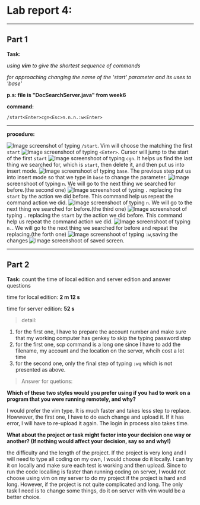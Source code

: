 # Lab report 4:
---
## Part 1

**Task:**

*using **vim** to give the shortest sequence of commands*

*for approaching changing the name of the 'start' parameter and its uses to 'base'*


   **p.s: file is "DocSearchServer.java" from week6**
   
**command:**

`/start<Enter>cgn<Esc>n.n.n.:w<Enter>`

---
**procedure:**

![Image](1.png)
screenshot of typing `/start`. Vim will choose the matching the first `start`
![Image](2.png)
screenshoot of typing `<Enter>`. Cursor will jump to the start of the first `start`
![Image](3.png)
screenshoot of typing `cgn`. It helps us find the last thing we searched for, which is `start`, then delete it, and then put us into insert mode.
![Image](4.png)
screenshoot of typing `base`. The previous step put us into insert mode so that we type in `base` to change the parameter.
![Image](5.png)
screenshoot of typing `n`. We will go to the next thing we searched for before.(the second one)
![Image](6.png)
screenshoot of typing `.` replacing the `start` by the action we did before. This command help us repeat the command action we did.
![Image](7.png)
screenshoot of typing `n`. We will go to the next thing we searched for before.(the third one)
![Image](8.png)
screenshoot of typing `.` replacing the `start` by the action we did before. This command help us repeat the command action we did.
![Image](9.png)
screenshoot of typing `n.`. We will go to the next thing we searched for before and repeat the replacing.(the forth one)
![Image](10.png)
screenshoot of typing `:w`,saving the changes
![Image](11.png)
screenshoot of saved screen.

---

## Part 2

**Task:**
count the time of local edition and server edition and answer questions

time for local edition: **2 m 12 s**

time for server edition: **52 s**

>detail: 

1. for the first one, I have to prepare the account number and make sure that my working computer has genkey to skip the typing password step
2. for the first one, scp command is a long one since I have to add the filename, my account and the  location on the server, whcih cost a lot time
3. for the second one, only the final step of typing `:wq` which is not presented as above. 


>Answer for quetions:

**Which of these two styles would you prefer using if you had to work on a program that you were running remotely, and why?**

I would prefer the vim type. It is much faster and takes less step to replace. Howwever, the first one, I have to do each change and upload it. If it has error, I will have to re-upload it again. The login in process also takes time.

**What about the project or task might factor into your decision one way or another? (If nothing would affect your decision, say so and why!)**

the difficulty and the length of the project. If the project is very long and I will need to type all coding on my own, I would choose do it locally. I can try it on locally and make sure each test is working and then upload. Since to run the code localling is faster than running coding on server, I would not choose using vim on my server to do my project if the project is hard and long. However, if the project is not quite complicated and long. The only task I need is to change some things, do it on server with vim would be a better choice.

